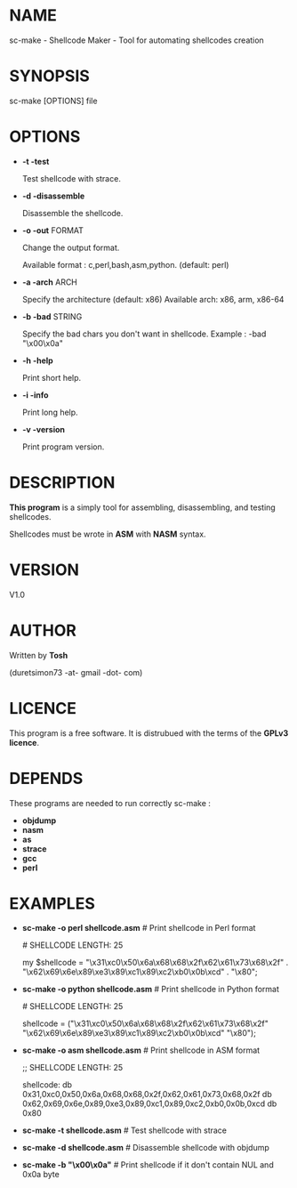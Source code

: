 # NAME

sc-make - Shellcode Maker -
Tool for automating shellcodes creation

# SYNOPSIS

sc-make \[OPTIONS\] file



# OPTIONS

- __\-t -test__

    Test shellcode with strace.

- __\-d -disassemble__

    Disassemble the shellcode.

- __\-o -out__ FORMAT

    Change the output format.

    Available format : c,perl,bash,asm,python. (default: perl)

- __\-a -arch__ ARCH

    Specify the architecture (default: x86)
    Available arch: x86, arm, x86-64

- __\-b -bad__ STRING

    Specify the bad chars you don't want in shellcode.
    Example : -bad "\\x00\\x0a"

- __\-h -help__

    Print short help.

- __\-i -info__

    Print long help.

- __\-v -version__

    Print program version.



# DESCRIPTION

__This program__ is a simply tool for assembling, disassembling,
and testing shellcodes.

Shellcodes must be wrote in __ASM__ with __NASM__ syntax.



# VERSION

V1.0

# AUTHOR

Written by __Tosh__

(duretsimon73 -at- gmail -dot- com)



# LICENCE

This program is a free software. 
It is distrubued with the terms of the __GPLv3 licence__.



# DEPENDS

These programs are needed to run correctly sc-make :

- __objdump__
- __nasm__
- __as__
- __strace__
- __gcc__
- __perl__



# EXAMPLES

- __sc-make -o perl shellcode.asm__       \# Print shellcode in Perl format

    \# SHELLCODE LENGTH: 25



    my $shellcode = "\\x31\\xc0\\x50\\x6a\\x68\\x68\\x2f\\x62\\x61\\x73\\x68\\x2f" . 
                    "\\x62\\x69\\x6e\\x89\\xe3\\x89\\xc1\\x89\\xc2\\xb0\\x0b\\xcd" . 
                    "\\x80";

- __sc-make -o python shellcode.asm__     \# Print shellcode in Python format

    \# SHELLCODE LENGTH: 25



    shellcode = ("\\x31\\xc0\\x50\\x6a\\x68\\x68\\x2f\\x62\\x61\\x73\\x68\\x2f" 
                "\\x62\\x69\\x6e\\x89\\xe3\\x89\\xc1\\x89\\xc2\\xb0\\x0b\\xcd" 
                "\\x80");

- __sc-make -o asm shellcode.asm__        \# Print shellcode in ASM format

    ;; SHELLCODE LENGTH: 25



    shellcode: 
        db 0x31,0xc0,0x50,0x6a,0x68,0x68,0x2f,0x62,0x61,0x73,0x68,0x2f
        db 0x62,0x69,0x6e,0x89,0xe3,0x89,0xc1,0x89,0xc2,0xb0,0x0b,0xcd
        db 0x80

- __sc-make -t shellcode.asm__            \# Test shellcode with strace
- __sc-make -d shellcode.asm__            \# Disassemble shellcode with objdump
- __sc-make -b "\\x00\\x0a"__               \# Print shellcode if it don't contain NUL and 0x0a byte


